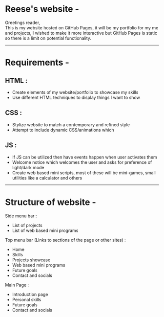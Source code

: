 # Reese's website - 
Greetings reader, <br>
This is my website hosted on GitHub Pages, it will be my portfolio for my me and projects, I wished to make it more
interactive but GitHub Pages is static so there is a limit on potential functionality.

---

# Requirements - 
## HTML : 
 - Create elements of my website/portfolio to showcase my skills
 - Use different HTML techniques to display things I want to show
## CSS : 
 - Stylize website to match a contemporary and refined style
 - Attempt to include dynamic CSS/animations which 
## JS : 
 - If JS can be utilized then have events happen when user activates them
 - Welcome notice which welcomes the user and asks for preference of light/dark mode
 - Create web based mini scripts, most of these will be mini-games, small utilities like a calculator and others 

---

# Structure of website - 
Side menu bar :
 - List of projects
 - List of web based mini programs

Top menu bar (Links to sections of the page or other sites) :
 - Home
 - Skills
 - Projects showcase
 - Web based mini programs
 - Future goals
 - Contact and socials

Main Page : 
- Introduction page
- Personal skills
- Future goals
- Contact and socials